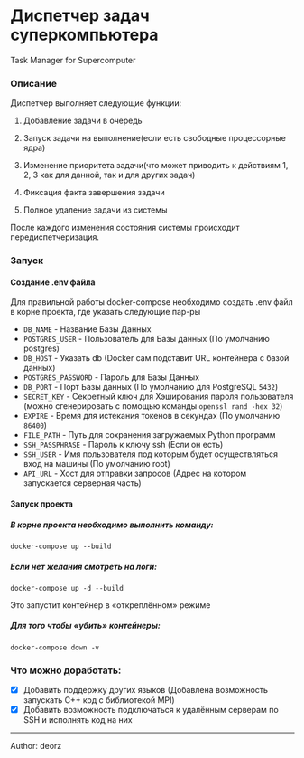 # Диспетчер задач суперкомпьютера
Task Manager for Supercomputer


### Описание
Диспетчер выполняет следующие функции:

1. Добавление задачи в очередь

2. Запуск задачи на выполнение(если есть свободные процессорные ядра)

3. Изменение приоритета задачи(что может приводить к действиям 1, 2, 3 как для данной, так и для других задач)

4. Фиксация факта завершения задачи

5. Полное удаление задачи из системы

После каждого изменения состояния системы происходит передиспетчеризация.

### Запуск

#### Создание .env файла

Для правильной работы docker-compose необходимо создать .env файл в корне проекта, где указать следующие пар-ры

- `DB_NAME` - Название Базы Данных
- `POSTGRES_USER` - Пользователь для Базы данных (По умолчанию postgres)
- `DB_HOST` - Указать db (Docker сам подставит URL контейнера с базой данных)
- `POSTGRES_PASSWORD` - Пароль для Базы Данных
- `DB_PORT` - Порт Базы данных (По умолчанию для PostgreSQL `5432`)
- `SECRET_KEY` - Секретный ключ для Хэширования пароля пользователя (можно сгенерировать с помощью команды `openssl rand -hex 32`)
- `EXPIRE` - Время для истекания токенов в секундах (По умолчанию `86400`)
- `FILE_PATH` - Путь для сохранения загружаемых Python программ
- `SSH_PASSPHRASE` - Пароль к ключу ssh (Если он есть)
- `SSH_USER` - Имя пользователя под которым будет осуществляться вход на машины (По умолчанию root)
- `API_URL` - Хост для отправки запросов (Адрес на котором запускается серверная часть)

#### Запуск проекта

##### В корне проекта необходимо выполнить команду:

```shell
docker-compose up --build
```

##### Если нет желания смотреть на логи:

```shell
docker-compose up -d --build
```
Это запустит контейнер в «откреплённом» режиме

##### Для того чтобы «убить» контейнеры:

```shell
docker-compose down -v
```

### Что можно доработать:

- [x] Добавить поддержку других языков (Добавлена возможность запускать C++ код с библиотекой MPI)
- [x] Добавить возможность подключаться к удалённым серверам по SSH и исполнять код на них

------
Author: deorz
